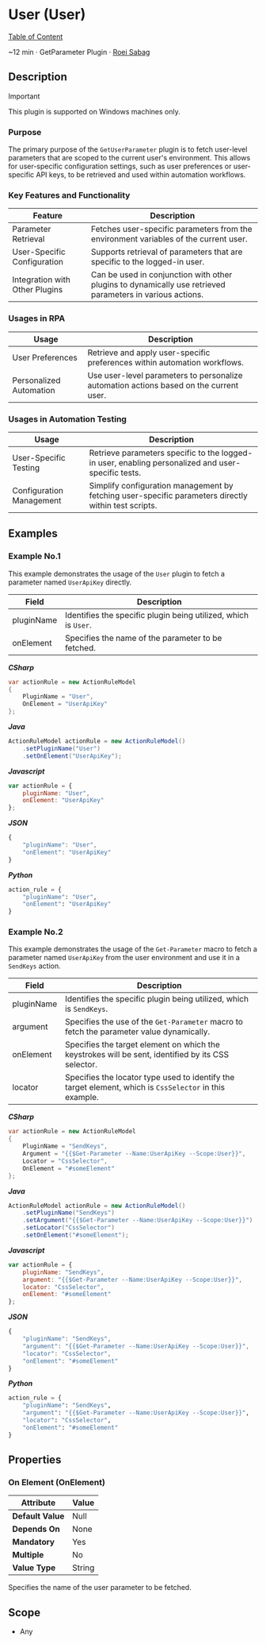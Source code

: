 # User (User)

[Table of Content](../Home.md)  

~12 min · GetParameter Plugin · [Roei Sabag](https://www.linkedin.com/in/roei-sabag-247aa18/)

## Description

> [!IMPORTANT]
> This plugin is supported on Windows machines only.

### Purpose

The primary purpose of the `GetUserParameter` plugin is to fetch user-level parameters that are scoped to the current user's environment. This allows for user-specific configuration settings, such as user preferences or user-specific API keys, to be retrieved and used within automation workflows.

### Key Features and Functionality

| Feature                        | Description                                                                                               |
|--------------------------------|-----------------------------------------------------------------------------------------------------------|
| Parameter Retrieval            | Fetches user-specific parameters from the environment variables of the current user.                      |
| User-Specific Configuration    | Supports retrieval of parameters that are specific to the logged-in user.                                 |
| Integration with Other Plugins | Can be used in conjunction with other plugins to dynamically use retrieved parameters in various actions. |

### Usages in RPA

| Usage                   | Description                                                                            |
|-------------------------|----------------------------------------------------------------------------------------|
| User Preferences        | Retrieve and apply user-specific preferences within automation workflows.              |
| Personalized Automation | Use user-level parameters to personalize automation actions based on the current user. |

### Usages in Automation Testing

| Usage                    | Description                                                                                          |
|--------------------------|------------------------------------------------------------------------------------------------------|
| User-Specific Testing    | Retrieve parameters specific to the logged-in user, enabling personalized and user-specific tests.   |
| Configuration Management | Simplify configuration management by fetching user-specific parameters directly within test scripts. |

## Examples

### Example No.1

This example demonstrates the usage of the `User` plugin to fetch a parameter named `UserApiKey` directly.

| Field      | Description                                                     |
|------------|-----------------------------------------------------------------|
| pluginName | Identifies the specific plugin being utilized, which is `User`. |
| onElement  | Specifies the name of the parameter to be fetched.              |

_**CSharp**_

```csharp
var actionRule = new ActionRuleModel
{
    PluginName = "User",
    OnElement = "UserApiKey"
};
```

_**Java**_

```java
ActionRuleModel actionRule = new ActionRuleModel()
    .setPluginName("User")
    .setOnElement("UserApiKey");
```

_**Javascript**_

```js
var actionRule = {
    pluginName: "User",
    onElement: "UserApiKey"
};
```

_**JSON**_

```js
{
    "pluginName": "User",
    "onElement": "UserApiKey"
}
```

_**Python**_

```python
action_rule = {
    "pluginName": "User",
    "onElement": "UserApiKey"
}
```
### Example No.2

This example demonstrates the usage of the `Get-Parameter` macro to fetch a parameter named `UserApiKey` from the user environment and use it in a `SendKeys` action.

| Field      | Description                                                                                             |
|------------|---------------------------------------------------------------------------------------------------------|
| pluginName | Identifies the specific plugin being utilized, which is `SendKeys`.                                     |
| argument   | Specifies the use of the `Get-Parameter` macro to fetch the parameter value dynamically.                |
| onElement  | Specifies the target element on which the keystrokes will be sent, identified by its CSS selector.      |
| locator    | Specifies the locator type used to identify the target element, which is `CssSelector` in this example. |

_**CSharp**_

```csharp
var actionRule = new ActionRuleModel
{
    PluginName = "SendKeys",
    Argument = "{{$Get-Parameter --Name:UserApiKey --Scope:User}}",
    Locator = "CssSelector",
    OnElement = "#someElement"
};
```

_**Java**_

```java
ActionRuleModel actionRule = new ActionRuleModel()
    .setPluginName("SendKeys")
    .setArgument("{{$Get-Parameter --Name:UserApiKey --Scope:User}}")
    .setLocator("CssSelector")
    .setOnElement("#someElement");
```

_**Javascript**_

```js
var actionRule = {
    pluginName: "SendKeys",
    argument: "{{$Get-Parameter --Name:UserApiKey --Scope:User}}",
    locator: "CssSelector",
    onElement: "#someElement"
};
```

_**JSON**_

```js
{
    "pluginName": "SendKeys",
    "argument": "{{$Get-Parameter --Name:UserApiKey --Scope:User}}",
    "locator": "CssSelector",
    "onElement": "#someElement"
}
```

_**Python**_

```python
action_rule = {
    "pluginName": "SendKeys",
    "argument": "{{$Get-Parameter --Name:UserApiKey --Scope:User}}",
    "locator": "CssSelector",
    "onElement": "#someElement"
}
```

## Properties

### On Element (OnElement)

| Attribute         | Value             |
|-------------------|-------------------|
| **Default Value** | Null              |
| **Depends On**    | None              |
| **Mandatory**     | Yes               |
| **Multiple**      | No                |
| **Value Type**    | String            |

Specifies the name of the user parameter to be fetched.

## Scope

* Any